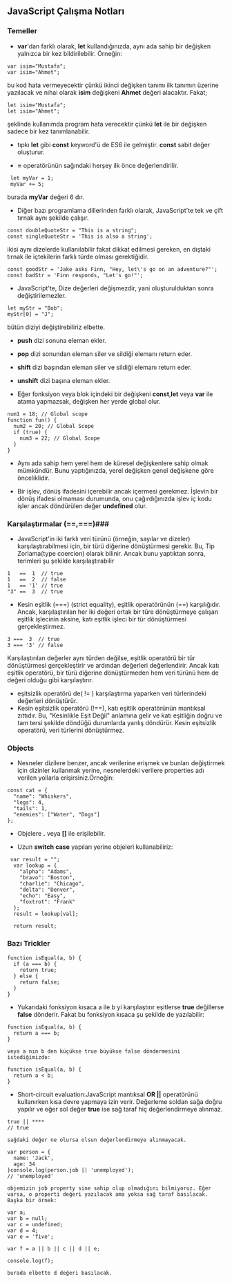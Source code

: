 ## JavaScript Çalışma Notları ##

### Temeller ###

 - **var**'dan farklı olarak, **let** kullandığınızda, aynı ada sahip bir değişken yalnızca bir kez bildirilebilir. 
Örneğin:
```
var isim="Mustafa";
var isim="Ahmet";

```
bu kod hata vermeyecektir çünkü ikinci değişken tanımı ilk tanımın üzerine yazılacak ve nihai olarak **isim** değişkeni **Ahmet** değeri alacaktır. Fakat;

```
let isim="Mustafa";
let isim="Ahmet";

```
şeklinde kullanımda program hata verecektir çünkü **let** ile bir değişken sadece bir kez tanımlanabilir.

-  tıpkı **let** gibi **const** keyword'ü de ES6 ile gelmiştir. **const** sabit değer oluşturur.

-  **=** operatörünün sağındaki herşey ilk önce değerlendirilir.

```
 let myVar = 1;
 myVar += 5;
```
burada **myVar** değeri 6 dır.

-  Diğer bazı programlama dillerinden farklı olarak, JavaScript'te tek ve çift tırnak aynı şekilde çalışır.

```
const doubleQuoteStr = "This is a string"; 
const singleQuoteStr = 'This is also a string';

```
ikisi aynı dizelerde kullanılabilir fakat dikkat edilmesi gereken, en dıştaki tırnak ile içtekilerin farklı türde olması gerektiğidir.

```
const goodStr = 'Jake asks Finn, "Hey, let\'s go on an adventure?"'; 
const badStr = 'Finn responds, "Let's go!"';
```

-  JavaScript'te, Dize değerleri değişmezdir, yani oluşturulduktan sonra değiştirilemezler.
```
let myStr = "Bob";
myStr[0] = "J";

```
bütün diziyi değiştirebiliriz elbette.



- **push** dizi sonuna eleman ekler.

- **pop** dizi sonundan eleman siler ve sildiği elemanı return eder.

- **shift** dizi başından eleman siler ve sildiği elemanı return eder.

- **unshift** dizi başına eleman ekler.

- Eğer fonksiyon veya blok içindeki bir değişkeni **const**,**let** veya **var** ile atama yapmazsak, değişken her yerde global olur.

```
num1 = 18; // Global scope
function fun() {
  num2 = 20; // Global Scope
  if (true) {
    num3 = 22; // Global Scope
  }
}
```

- Aynı ada sahip hem yerel hem de küresel değişkenlere sahip olmak mümkündür.  Bunu yaptığınızda, yerel değişken genel değişkene göre önceliklidir.

- Bir işlev, dönüş ifadesini içerebilir ancak içermesi gerekmez.  İşlevin bir dönüş ifadesi olmaması durumunda, onu çağırdığınızda işlev iç kodu işler ancak döndürülen değer **undefined** olur.

### Karşılaştırmalar (==,===)###

- JavaScript'in iki farklı veri türünü (örneğin, sayılar ve dizeler) karşılaştırabilmesi için, bir türü diğerine dönüştürmesi gerekir.  Bu, Tip Zorlama(type coercion) olarak bilinir.  Ancak bunu yaptıktan sonra, terimleri şu şekilde karşılaştırabilir

```
1   ==  1  // true
1   ==  2  // false
1   == '1' // true
"3" ==  3  // true

```

- Kesin eşitlik (===) (strict equality), eşitlik operatörünün (==) karşılığıdır.  Ancak, karşılaştırılan her iki değeri ortak bir türe dönüştürmeye çalışan eşitlik işlecinin aksine, katı eşitlik işleci bir tür dönüştürmesi gerçekleştirmez.
```
3 ===  3  // true
3 === '3' // false

```
Karşılaştırılan değerler aynı türden değilse, eşitlik operatörü bir tür dönüştürmesi gerçekleştirir ve ardından değerleri değerlendirir.  Ancak katı eşitlik operatörü, bir türü diğerine dönüştürmeden hem veri türünü hem de değeri olduğu gibi karşılaştırır.

- eşitsizlik operatörü de( != ) karşılaştırma yaparken veri türlerindeki değerleri dönüştürür.
- Kesin eşitsizlik operatörü (!==), katı eşitlik operatörünün mantıksal zıttıdır.  Bu, "Kesinlikle Eşit Değil" anlamına gelir ve katı eşitliğin doğru ve tam tersi şekilde döndüğü durumlarda yanlış döndürür.  Kesin eşitsizlik operatörü, veri türlerini dönüştürmez.

### Objects ###
- Nesneler dizilere benzer, ancak verilerine erişmek ve bunları değiştirmek için dizinler kullanmak yerine, nesnelerdeki verilere properties adı verilen yollarla erişirsiniz.Örneğin:
```
const cat = {
  "name": "Whiskers",
  "legs": 4,
  "tails": 1,
  "enemies": ["Water", "Dogs"]
};
```
- Objelere **.** veya **[]** ile erişilebilir.

- Uzun **switch** **case** yapıları yerine objeleri kullanabiliriz:
```
 var result = "";
  var lookup = {
    "alpha": "Adams",
    "bravo": "Boston",
    "charlie": "Chicago",
    "delta": "Denver",
    "echo": "Easy",
    "foxtrot": "Frank"
  };
  result = lookup[val];

  return result;
```

### Bazı Trickler ###

```
function isEqual(a, b) {
  if (a === b) {
    return true;
  } else {
    return false;
  }
}

```

- Yukarıdaki fonksiyon kısaca a ile b yi karşılaştırır eşitlerse **true** değillerse **false** dönderir. Fakat bu fonksiyon kısaca şu şekilde de yazılabilir:
```
function isEqual(a, b) {
  return a === b;
}

veya a nın b den küçükse true büyükse false döndermesini istediğimizde:

function isEqual(a, b) {
  return a < b;
}

```
- Short-circuit evaluation:JavaScript mantıksal **OR ||**  operatörünü kullanırken kısa devre yapmaya izin verir. Değerleme soldan sağa doğru yapılır ve eğer sol değer **true** ise sağ taraf hiç değerlendirmeye alınmaz.

```
true || ****
// true

sağdaki değer ne olursa olsun değerlendirmeye alınmayacak.
```

```
var person = {
  name: 'Jack',
  age: 34
}console.log(person.job || 'unemployed');
// 'unemployed'

objemizin job property sine sahip olup olmadığını bilmiyoruz. Eğer varsa, o properti değeri yazılacak ama yoksa sağ taraf basılacak. Başka bir örnek:

var a;
var b = null;
var c = undefined;
var d = 4;
var e = 'five';

var f = a || b || c || d || e;

console.log(f);

burada elbette d değeri basılacak.
```




